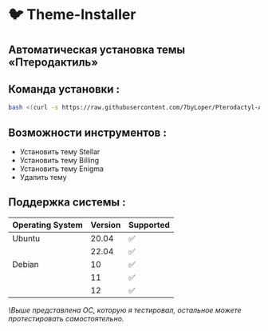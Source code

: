 # :bird: Theme-Installer



## Автоматическая установка темы «Птеродактиль»

## Команда установки :

```bash
bash <(curl -s https://raw.githubusercontent.com/7byLoper/Pterodactyl-Auto-Install/main/install.sh)
```

## Возможности инструментов :

- Установить тему Stellar
- Установить тему Billing
- Установить тему Enigma
- Удалить тему
 

## Поддержка системы :

| Operating System | Version | Supported          |
| ---------------- | ------- | ------------------ |
| Ubuntu           | 20.04   | :white_check_mark: |
|                  | 22.04   | :white_check_mark: |
| Debian           | 10      | :white_check_mark: |
|                  | 11      | :white_check_mark: |
|                  | 12      | :white_check_mark: |

_\Выше представлена ОС, которую я тестировал, остальное можете протестировать самостоятельно._